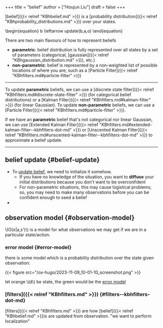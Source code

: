 +++
title = "belief"
author = ["Houjun Liu"]
draft = false
+++

[belief]({{< relref "KBhbelief.md" >}}) is a [probability distribution]({{< relref "KBhprobability_distributions.md" >}}) over your states.

\begin{equation}
b \leftarrow update(b,a,o)
\end{equation}

There are two main flavours of how to represent beliefs

-   **parametric**: belief distribution is fully represented over all states by a set of parameters (categorical, [gaussian]({{< relref "KBhgaussian_distribution.md" >}}), etc.)
-   **non-parametric**: belief is represented by a non-weighted list of possible locations of where you are; such as a [Particle Filter]({{< relref "KBhfilters.md#particle-filter" >}})

---

To update **parametric** beliefs, we can use a [discrete state filter]({{< relref "KBhfilters.md#discrete-state-filter" >}}) (for categorical belief distributions) or a [Kalman Filter]({{< relref "KBhfilters.md#kalman-filter" >}}) (for linear Gaussian). To update **non-parametric** beliefs, we can use a [Particle Filter]({{< relref "KBhfilters.md#particle-filter" >}}).

If we have an **parametric** belief that's not categorical nor linear Gaussian, we can use [Extended Kalman Filter]({{< relref "KBhfilters.md#extended-kalman-filter--kbhfilters-dot-md" >}}) or [Unscented Kalman Filter]({{< relref "KBhfilters.md#unscented-kalman-filter--kbhfilters-dot-md" >}}) to approximate a belief update.

---


## belief update {#belief-update}

-   To [update belief](#belief-update), we need to initialize it somehow.
    -   If you have no knowledge of the situation, you want to **diffuse** your initial distributions because you don't want to be overconfident
    -   For non-parametric situations, this may cause logistical problems; so, you may need to make many observations before you can be confident enough to seed a belief
-


## observation model {#observation-model}

\\(O(o|a,s')\\) is a model for what observations we may get if we are in a particular state/action.


### error model {#error-model}

there is some model which is a probability distribution over the state given observation:

{{< figure src="/ox-hugo/2023-11-09_10-01-10_screenshot.png" >}}

let orange \\(d\\) be state, the green would be the [error model](#error-model)


### [filters]({{< relref "KBhfilters.md" >}}) {#filters--kbhfilters-dot-md}

[filters]({{< relref "KBhfilters.md" >}}) are how [belief]({{< relref "KBhbelief.md" >}})s are updated from observation. "we want to perform localization"
